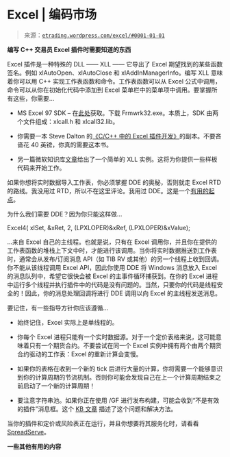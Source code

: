 <!--yml

类别：未分类

日期：2024-05-12 19:31:59

-->

# Excel | 编码市场

> 来源：[`etrading.wordpress.com/excel/#0001-01-01`](https://etrading.wordpress.com/excel/#0001-01-01)

**编写 C++ 交易员 Excel 插件时需要知道的东西**

Excel 插件是一种特殊的 DLL —— XLL —— 它导出了 Excel 期望找到的某些函数签名。例如 xlAutoOpen、xlAutoClose 和 xlAddInManagerInfo。编写 XLL 意味着你可以用 C++ 实现工作表函数和命令。工作表函数可以从 Excel 公式中调用，命令可以从你在初始化代码中添加到 Excel 菜单栏中的菜单项中调用。要掌握所有这些，你需要…

+   MS Excel 97 SDK – 在[此处](http://support.microsoft.com/default.aspx?scid=kb;EN-US;152152)获取。下载 Frmwrk32.exe。本质上，SDK 由两个文件组成：xlcall.h 和 xlcall32.lib。

+   你需要一本 Steve Dalton 的[《C/C++ 中的 Excel 插件开发》](http://www.amazon.co.uk/exec/obidos/ASIN/0470024690)的副本。不要吝啬花 40 英镑，你真的需要这本书。

+   另一篇微软知识库[文章](http://support.microsoft.com/kb/178474/EN-US/)给出了一个简单的 XLL 实例。这将为你提供一些样板代码来开始工作。

如果你想将实时数据导入工作表，你必须掌握 DDE 的奥秘，否则就走 Excel RTD 的路线。我没用过 RTD，所以不在这里评论。我用过 DDE。这是一个[有用的起点](http://support.microsoft.com/?kbid=279721)。

为什么我们需要 DDE？因为你只能这样做…

Excel4( xlSet, &xRet, 2, (LPXLOPER)&xRef, (LPXLOPER)&xValue);

…来自 Excel 自己的主线程。也就是说，只有在 Excel 调用你，并且你在提供的工作表函数的堆栈上下文中时，才能进行该调用。当你将实时数据推送到工作表时，通常会从发布/订阅消息 API（如 TIB RV 或其他）的另一个线程上收到回调。你不能从该线程调用 Excel API，因此你使用 DDE 将 Windows 消息放入 Excel 的消息队列中，希望它很快会被 Excel 的主事件循环捕获到。在你的 Excel 进程中运行多个线程并执行插件中的代码是没有问题的。当然，只要你的代码是线程安全的！因此，你的消息处理回调将进行 DDE 调用以向 Excel 的主线程发送消息。

要记住，有一些指导方针你应该遵循…

+   始终记住，Excel 实际上是单线程的。

+   你每个 Excel 进程只能有一个实时数据源。对于一个定价表格来说，这可能意味着只有一个期货合约。不要尝试在同一个 Excel 实例中拥有两个由两个期货合约驱动的工作表：Excel 的重新计算会变慢。

+   如果你的表格在收到一个新的 tick 后进行大量的计算，你将需要一个能够意识到你的计算周期的节流机制。否则你可能会发现自己在上一个计算周期结束之前启动了一个新的计算周期！

+   要注意字符串池。如果你正在使用 /GF 进行发布构建，可能会收到“不是有效的插件”消息框。这个 [KB 文章](http://support.microsoft.com/kb/824459) 描述了这个问题和解决方法。

当你的插件和定价或风险表正在运行，并且你想要将其服务化时，请看看 [SpreadServe](http://spreadserve.com)。

**一些其他有用的内容**
